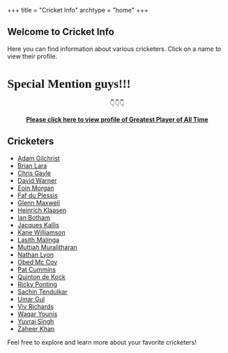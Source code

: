 +++
title = "Cricket Info"
archtype = "home"
+++

## Welcome to Cricket Info

Here you can find information about various cricketers. Click on a name to view their profile.
# <span style="font-family: 'Playfair Display', serif;">Special Mention guys!!! </span>
 <center> 👇👇👇
<!-- I need a emoji here showing down arrow  -->
<!-- below link should be adjusted at center -->

[**Please click here to view profile of Greatest Player of All Time**](./Cricket%20Info/Vk.md)

</center>


## Cricketers

- [Adam Gilchrist](./cricketers/adam-gilchrist)
- [Brian Lara](./cricketers/brian-lara)
- [Chris Gayle](./cricketers/chris-gayle)
- [David Warner](./cricketers/david-warner)
- [Eoin Morgan](./cricketers/eoin-morgan)
- [Faf du Plessis](./cricketers/faf-du-plessis)
- [Glenn Maxwell](./cricketers/glenn-maxwell)
- [Heinrich Klaasen](./cricketers/heinrich-klaasen)
- [Ian Botham](./cricketers/ian-botham)
- [Jacques Kallis](./cricketers/jacques-kallis)
- [Kane Williamson](./cricketers/kane-williamson)
- [Lasith Malinga](./cricketers/lasith-malinga)
- [Muttiah Muralitharan](./cricketers/muttiah-muralitharan)
- [Nathan Lyon](./cricketers/nathan-lyon)
- [Obed Mc Coy](./cricketers/obed-mc-coy)
- [Pat Cummins](./cricketers/pat-cummins)
- [Quinton de Kock](./cricketers/quinton-de-kock)
- [Ricky Ponting](./cricketers/ricky-ponting)
- [Sachin Tendulkar](./cricketers/sachin-tendulkar)
- [Umar Gul](./cricketers/umar-gul)
- [Viv Richards](./cricketers/viv-richards)
- [Waqar Younis](./cricketers/waqar-younis)
- [Yuvraj Singh](./cricketers/yuvraj-singh)
- [Zaheer Khan](./cricketers/zaheer-khan)

Feel free to explore and learn more about your favorite cricketers!
